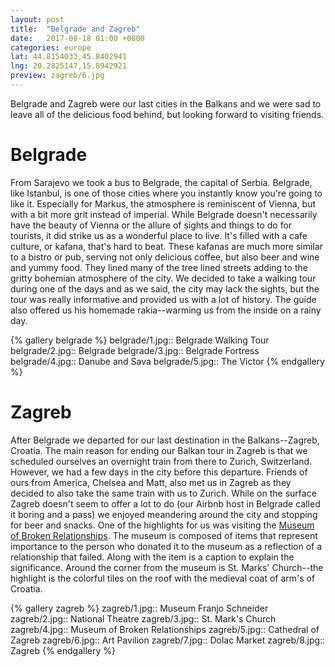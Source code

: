 ```yaml
---
layout: post
title:  "Belgrade and Zagreb"
date:   2017-08-18 01:00 +0800
categories: europe
lat: 44.8154033,45.8402941
lng: 20.2825147,15.8942921
preview: zagreb/6.jpg
---
```


Belgrade and Zagreb were our last cities in the Balkans and we were sad to leave all of the delicious food behind, but looking forward to visiting friends.

<!--more-->

# Belgrade

From Sarajevo we took a bus to Belgrade, the capital of Serbia. Belgrade, like Istanbul, is one of those cities where you instantly know you're going to like it. Especially for Markus, the atmosphere
is reminiscent of Vienna, but with a bit more grit instead of imperial. While Belgrade doesn't necessarily have the beauty of Vienna or the allure of sights and things to do for tourists, it did
strike us as a wonderful place to live. It's filled with a cafe culture, or kafana, that's hard to beat. These kafanas are much more similar to a bistro or pub, serving not only delicious coffee,
but also beer and wine and yummy food. They lined many of the tree lined streets adding to the gritty bohemian atmosphere of the city. We decided to take a walking tour during one of the days and as
we said, the city may lack the sights, but the tour was really informative and provided us with a lot of history. The guide also offered us his homemade rakia--warming us from the inside on a
rainy day.

{% gallery belgrade %}
belgrade/1.jpg:: Belgrade Walking Tour
belgrade/2.jpg:: Belgrade
belgrade/3.jpg:: Belgrade Fortress
belgrade/4.jpg:: Danube and Sava
belgrade/5.jpg:: The Victor
{% endgallery %}

# Zagreb

After Belgrade we departed for our last destination in the Balkans--Zagreb, Croatia. The main reason for ending our Balkan tour in Zagreb is that we scheduled ourselves an overnight train from there
to Zurich, Switzerland. However, we had a few days in the city before this departure. Friends of ours from America, Chelsea and Matt, also met us in Zagreb as they decided to also take the same
train with us to Zurich. While on the surface Zagreb doesn't seem to offer a lot to do (our Airbnb host in Belgrade called it boring and a pass) we enjoyed meandering around the city and stopping
for beer and snacks. One of the highlights for us was visiting the [Museum of Broken Relationships](https://brokenships.com/). The museum is composed of items that represent importance to the
person who donated it to the museum as a reflection of a relationship that failed. Along with the item is a caption to explain the significance. Around the corner from the museum is St. Marks'
Church--the highlight is the colorful tiles on the roof with the medieval coat of arm's of Croatia.

{% gallery zagreb %}
zagreb/1.jpg:: Museum Franjo Schneider
zagreb/2.jpg:: National Theatre
zagreb/3.jpg:: St. Mark's Church
zagreb/4.jpg:: Museum of Broken Relationships
zagreb/5.jpg:: Cathedral of Zagreb
zagreb/6.jpg:: Art Pavilion
zagreb/7.jpg:: Dolac Market
zagreb/8.jpg:: Zagreb
{% endgallery %}